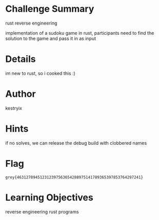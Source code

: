 # Challenge Summary

rust reverse engineering

implementation of a sudoku game in rust, participants need to find the solution to the game and pass it in as input

# Details

im new to rust, so i cooked this :)

# Author

kestryix

# Hints

if no solves, we can release the debug build with clobbered names

# Flag

`grey{463127894512312397563654288975141789365397853764297241}`

# Learning Objectives

reverse engineering rust programs

